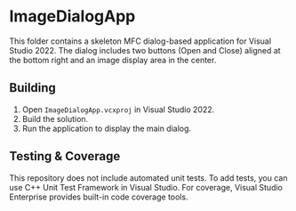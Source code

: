 # ImageDialogApp

This folder contains a skeleton MFC dialog-based application for Visual Studio 2022.
The dialog includes two buttons (Open and Close) aligned at the bottom right and
an image display area in the center.

## Building
1. Open `ImageDialogApp.vcxproj` in Visual Studio 2022.
2. Build the solution.
3. Run the application to display the main dialog.

## Testing & Coverage
This repository does not include automated unit tests. To add tests, you can use
C++ Unit Test Framework in Visual Studio. For coverage, Visual Studio Enterprise
provides built-in code coverage tools.
